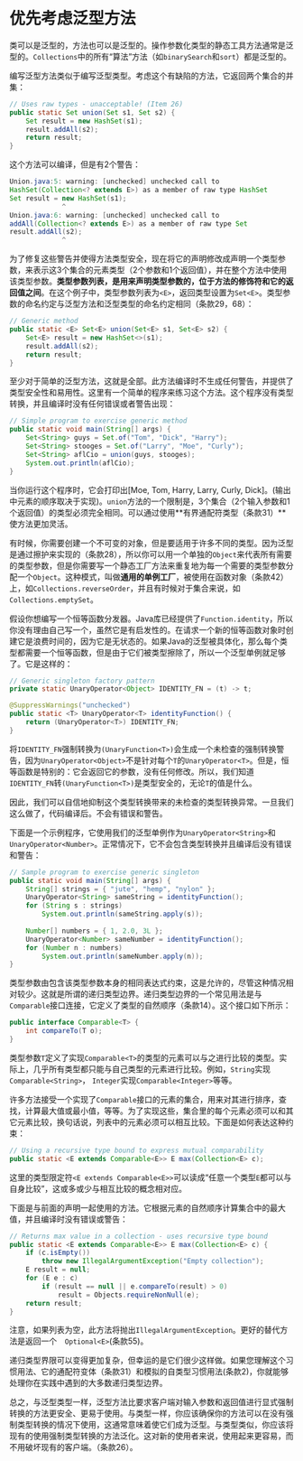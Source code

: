 # 优先考虑泛型方法

类可以是泛型的，方法也可以是泛型的。操作参数化类型的静态工具方法通常是泛型的。`Collections`中的所有“算法”方法（如`binarySearch`和`sort`）都是泛型的。

编写泛型方法类似于编写泛型类型。考虑这个有缺陷的方法，它返回两个集合的并集：

```java
// Uses raw types - unacceptable! (Item 26)
public static Set union(Set s1, Set s2) {
	Set result = new HashSet(s1);
	result.addAll(s2);
	return result;
}
```

这个方法可以编译，但是有2个警告：

```java
Union.java:5: warning: [unchecked] unchecked call to
HashSet(Collection<? extends E>) as a member of raw type HashSet
Set result = new HashSet(s1);
             ^
Union.java:6: warning: [unchecked] unchecked call to
addAll(Collection<? extends E>) as a member of raw type Set
result.addAll(s2);
             ^
```

为了修复这些警告并使得方法类型安全，现在将它的声明修改成声明一个类型参数，来表示这3个集合的元素类型（2个参数和1个返回值），并在整个方法中使用该类型参数。**类型参数列表，是用来声明类型参数的，位于方法的修饰符和它的返回值之间**。在这个例子中，类型参数列表为`<E>`，返回类型设置为`Set<E>`。类型参数的命名约定与泛型方法和泛型类型的命名约定相同（条款29，68）：

```java
// Generic method
public static <E> Set<E> union(Set<E> s1, Set<E> s2) {
	Set<E> result = new HashSet<>(s1);
	result.addAll(s2);
	return result;
}
```

至少对于简单的泛型方法，这就是全部。此方法编译时不生成任何警告，并提供了类型安全性和易用性。这里有一个简单的程序来练习这个方法。这个程序没有类型转换，并且编译时没有任何错误或者警告出现：

```java
// Simple program to exercise generic method
public static void main(String[] args) {
	Set<String> guys = Set.of("Tom", "Dick", "Harry");
	Set<String> stooges = Set.of("Larry", "Moe", "Curly");
	Set<String> aflCio = union(guys, stooges);
	System.out.println(aflCio);
}
```

当你运行这个程序时，它会打印出[Moe, Tom, Harry, Larry, Curly, Dick]。(输出中元素的顺序取决于实现)。`union`方法的一个限制是，3个集合（2个输入参数和1个返回值）的类型必须完全相同。可以通过使用**有界通配符类型（条款31）**使方法更加灵活。

有时候，你需要创建一个不可变的对象，但是要适用于许多不同的类型。因为泛型是通过擦护来实现的（条款28），所以你可以用一个单独的`Object`来代表所有需要的类型参数，但是你需要写一个静态工厂方法来重复地为每一个需要的类型参数分配一个`Object`。这种模式，叫做**通用的单例工厂**，被使用在函数对象（条款42）上，如`Collections.reverseOrder`，并且有时候对于集合来说，如`Collections.emptySet`。

假设你想编写一个恒等函数分发器。Java库已经提供了`Function.identity`，所以你没有理由自己写一个，虽然它是有启发性的。在请求一个新的恒等函数对象时创建它是浪费时间的，因为它是无状态的。如果Java的泛型被具体化，那么每个类型都需要一个恒等函数，但是由于它们被类型擦除了，所以一个泛型单例就足够了。它是这样的：

```java
// Generic singleton factory pattern
private static UnaryOperator<Object> IDENTITY_FN = (t) -> t;

@SuppressWarnings("unchecked")
public static <T> UnaryOperator<T> identityFunction() {
	return (UnaryOperator<T>) IDENTITY_FN;
}
```

将`IDENTITY_FN`强制转换为`(UnaryFunction<T>)`会生成一个未检查的强制转换警告，因为`UnaryOperator<Object>`不是针对每个`T`的`UnaryOperator<T>`。但是，恒等函数是特别的：它会返回它的参数，没有任何修改。所以，我们知道`IDENTITY_FN`转`(UnaryFunction<T>)`是类型安全的，无论`T`的值是什么。

因此，我们可以自信地抑制这个类型转换带来的未检查的类型转换异常。一旦我们这么做了，代码编译后。不会有错误和警告。

下面是一个示例程序，它使用我们的泛型单例作为`UnaryOperator<String>`和`UnaryOperator<Number>`。正常情况下，它不会包含类型转换并且编译后没有错误和警告：

```java
// Sample program to exercise generic singleton
public static void main(String[] args) {
	String[] strings = { "jute", "hemp", "nylon" };
	UnaryOperator<String> sameString = identityFunction();
	for (String s : strings)
		System.out.println(sameString.apply(s));
    
	Number[] numbers = { 1, 2.0, 3L };
	UnaryOperator<Number> sameNumber = identityFunction();
	for (Number n : numbers)
		System.out.println(sameNumber.apply(n));
}
```

类型参数由包含该类型参数本身的相同表达式约束，这是允许的，尽管这种情况相对较少。这就是所谓的递归类型边界。递归类型边界的一个常见用法是与`Comparable`接口连接，它定义了类型的自然顺序（条款14）。这个接口如下所示：

```java
public interface Comparable<T> {
	int compareTo(T o);
}
```

类型参数`T`定义了实现`Comparable<T>`的类型的元素可以与之进行比较的类型。实际上，几乎所有类型都只能与自己类型的元素进行比较。例如，`String`实现`Comparable<String>`， `Integer`实现`Comparable<Integer>`等等。

许多方法接受一个实现了`Comparable`接口的元素的集合，用来对其进行排序，查找，计算最大值或最小值，等等。为了实现这些，集合里的每个元素必须可以和其它元素比较，换句话说，列表中的元素必须可以相互比较。下面是如何表达这种约束：

```java
// Using a recursive type bound to express mutual comparability
public static <E extends Comparable<E>> E max(Collection<E> c);
```

这里的类型限定符`<E extends Comparable<E>>`可以读成“任意一个类型`E`都可以与自身比较”，这或多或少与相互比较的概念相对应。

下面是与前面的声明一起使用的方法。它根据元素的自然顺序计算集合中的最大值，并且编译时没有错误或警告：

```java
// Returns max value in a collection - uses recursive type bound
public static <E extends Comparable<E>> E max(Collection<E> c) {
	if (c.isEmpty())
		throw new IllegalArgumentException("Empty collection");
	E result = null;
	for (E e : c)
		if (result == null || e.compareTo(result) > 0)
			result = Objects.requireNonNull(e);
	return result;
}
```

注意，如果列表为空，此方法将抛出`IllegalArgumentException`。更好的替代方法是返回一个`  Optional<E>`(条款55)。

递归类型界限可以变得更加复杂，但幸运的是它们很少这样做。如果您理解这个习惯用法、它的通配符变体（条款31）和模拟的自类型习惯用法(条款2)，你就能够处理你在实践中遇到的大多数递归类型边界。

总之，与泛型类型一样，泛型方法比要求客户端对输入参数和返回值进行显式强制转换的方法更安全、更易于使用。与类型一样，你应该确保你的方法可以在没有强制类型转换的情况下使用，这通常意味着使它们成为泛型。与类型类似，你应该将现有的使用强制类型转换的方法泛化。这对新的使用者来说，使用起来更容易，而不用破坏现有的客户端。（条款26）。